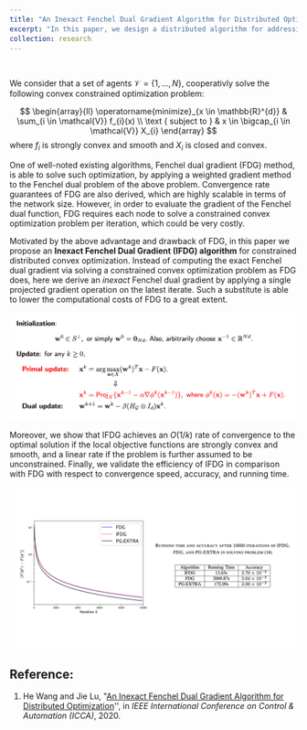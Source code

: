 ```yaml
---
title: "An Inexact Fenchel Dual Gradient Algorithm for Distributed Optimization"
excerpt: "In this paper, we design a distributed algorithm for addressing constrained convex optimization over networks. The proposed algorithm is developed by substituting a projected gradient operation for a convex minimization step at each iteration of the Fenchel dual gradient (FDG) method, so that the high computational load of FDG can be significantly alleviated."
collection: research
---
```


<p>&nbsp;</p>

We consider that a set of agents $\mathcal{V} = \{1,\ldots,N\}$, cooperativly solve the following convex constrained optimization problem:


$$
\begin{array}{ll}
\operatorname{minimize}_{x \in \mathbb{R}^{d}} & \sum_{i \in \mathcal{V}} f_{i}(x) \\
\text { subject to } & x \in \bigcap_{i \in \mathcal{V}} X_{i}
\end{array}
$$
where $f_i$ is strongly convex and smooth and $X_i$ is closed and convex.



One of well-noted existing algorithms, Fenchel dual gradient (FDG) method, is able to solve such optimization, by applying a weighted gradient method to the Fenchel dual problem of the above problem. Convergence rate guarantees of FDG are also derived, which are highly scalable in terms of the network size. However, in order to evaluate the gradient of the Fenchel dual function, FDG requires each node to solve a constrained convex optimization problem per iteration, which could be very costly. 

Motivated by the above advantage and drawback of FDG, in this paper we propose an **Inexact Fenchel Dual Gradient (IFDG) algorithm** for constrained distributed convex optimization. Instead of computing the exact Fenchel dual gradient via solving a constrained convex optimization problem as FDG does, here we derive an *inexact* Fenchel dual gradient by applying a single projected gradient operation on the latest iterate. Such a substitute is able to lower the computational costs of FDG to a great extent. 



<p align="center">
  <img src='/images/research/IFDG/diff.png'>
</p>



Moreover, we show that IFDG achieves an $O(1/k)$ rate of convergence to the optimal solution if the local objective functions are strongly convex and smooth, and a linear rate if the problem is further assumed to be unconstrained. Finally, we validate the efficiency of IFDG in comparison with FDG with respect to convergence speed, accuracy, and running time.



<p align="center">
  <img src='/images/research/IFDG/IFDG.pdf'>
</p>



## Reference:

1. He Wang and Jie Lu, "[An Inexact Fenchel Dual Gradient Algorithm for Distributed Optimization](https://ieeexplore.ieee.org/abstract/document/9264365)'',  in *IEEE International Conference on Control & Automation (ICCA)*, 2020. 